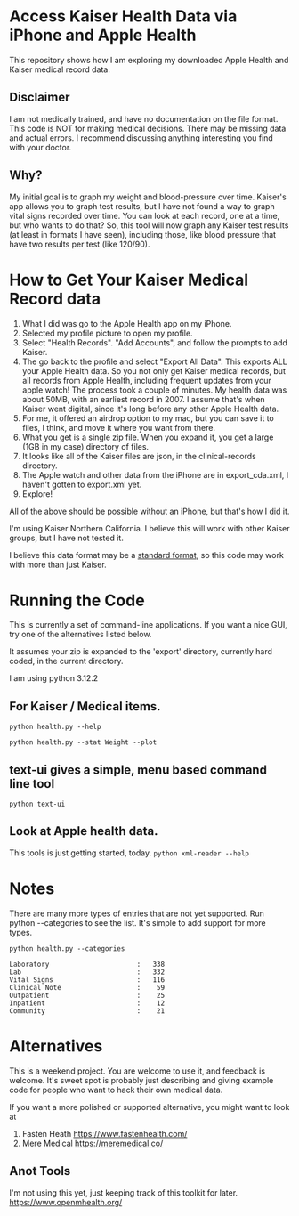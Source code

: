 # Access Kaiser Health Data via iPhone and Apple Health

This repository shows how I am exploring my downloaded Apple Health and Kaiser medical record data. 

## Disclaimer
I am not medically trained, and have no documentation on the file format. This code is NOT for making medical decisions. There may be missing data and actual errors. I recommend discussing anything interesting you find with your doctor.

## Why?
My initial goal is to graph my weight and blood-pressure over time. Kaiser's app allows you to graph test results, 
but I have not found a way to graph vital signs recorded over time. You can look at each record, one at a time, 
but who wants to do that?
So, this tool will now graph any Kaiser test results (at least in formats I have seen), including those, like 
blood pressure that have two results per test (like 120/90).

# How to Get Your Kaiser Medical Record data

1. What I did was go to the Apple Health app on my iPhone. 
2. Selected my profile picture to open my profile. 
2. Select "Health Records". "Add Accounts", and follow the prompts to add Kaiser.
3. The go back to the profile and select "Export All Data". This exports ALL your Apple Health data. So you not only get Kaiser medical records, but all records from Apple Health, including frequent updates from  your apple watch! The process took a couple of minutes. My health data was about 50MB, with an earliest record in 2007.  I assume that's when Kaiser went digital, since it's long before any other Apple Health data.
4. For me, it offered an airdrop option to my mac, but you can save it to files, I think, and move it where you want from there.
5. What you get is a single zip file. When you expand it, you get a large (1GB in my case) directory of files. 
6. It looks like all of the Kaiser files are json, in the clinical-records directory.
7. The Apple watch and other data from the iPhone are in export_cda.xml, I haven't gotten to export.xml yet.
6. Explore!

All of the above should be possible without an iPhone, but that's how I did it.

I'm using Kaiser Northern California. I believe this will work with other Kaiser groups, but I have not tested it. 

I believe this data format may be a [standard format](https://www.healthit.gov/faq/what-are-differences-between-electronic-medical-records-electronic-health-records-and-personal), so this code may work with more than just Kaiser.

# Running the Code
This is currently a set of command-line applications. If you want a nice GUI, try one of the alternatives listed below.

It assumes your zip is expanded to the 'export' directory, currently hard coded, in the current directory.

I am using python 3.12.2

## For Kaiser / Medical items.
```python health.py --help```

```python health.py --stat Weight --plot ```

## text-ui gives a simple, menu based command line tool
```python text-ui```

## Look at Apple health data. 
This tools is just getting started, today.
```python xml-reader --help```

# Notes
There are many more types of entries that are not yet supported. Run python --categories to see the list.
It's simple to add support for more types. 

```
python health.py --categories

Laboratory                      :   338
Lab                             :   332
Vital Signs                     :   116
Clinical Note                   :    59
Outpatient                      :    25
Inpatient                       :    12
Community                       :    21
```

# Alternatives
This is a weekend project. You are welcome to use it, and feedback is welcome. It's sweet spot is probably just
describing and giving example code for people who want to hack their own medical data. 

If you want a more polished or supported alternative, you might want to look at

1. Fasten Heath https://www.fastenhealth.com/
2. Mere Medical https://meremedical.co/


## Anot Tools
I'm not using this yet, just keeping track of this toolkit for later. https://www.openmhealth.org/

